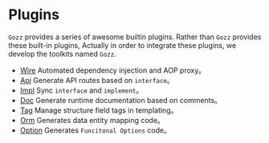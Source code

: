 # Plugins

`Gozz` provides a series of awesome builtin plugins.
Rather than `Gozz` provides these built-in plugins,
Actually in order to integrate these plugins,
we develop the toolkits named `Gozz`.

- [Wire](wire.md) Automated dependency injection and AOP proxy。
- [Api](api.md) Generate API routes based on `interface`。
- [Impl](impl.md) Sync `interface` and `implement`。
- [Doc](doc.md) Generate runtime documentation based on comments。
- [Tag](tag.md) Manage structure field tags in templating。
- [Orm](orm.md) Generates data entity mapping code。
- [Option](option.md) Generates `Funcitonal Options` code。